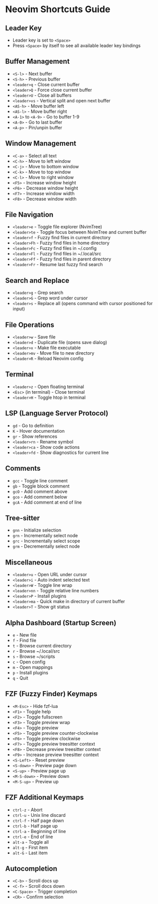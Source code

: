 # Neovim Shortcuts Guide

## Leader Key
- Leader key is set to `<Space>`
- Press `<Space>` by itself to see all available leader key bindings

## Buffer Management
- `<S-l>` - Next buffer
- `<S-h>` - Previous buffer
- `<leader>q` - Close current buffer
- `<leader>Q` - Force close current buffer
- `<leader>U` - Close all buffers
- `<leader>vs` - Vertical split and open next buffer
- `<AS-h>` - Move buffer left
- `<AS-l>` - Move buffer right
- `<A-1>` to `<A-9>` - Go to buffer 1-9
- `<A-0>` - Go to last buffer
- `<A-p>` - Pin/unpin buffer

## Window Management
- `<C-a>` - Select all text
- `<C-h>` - Move to left window
- `<C-j>` - Move to bottom window
- `<C-k>` - Move to top window
- `<C-l>` - Move to right window
- `<F5>` - Increase window height
- `<F6>` - Decrease window height
- `<F7>` - Increase window width
- `<F8>` - Decrease window width

## File Navigation
- `<leader>e` - Toggle file explorer (NvimTree)
- `<leader>te` - Toggle focus between NvimTree and current buffer
- `<leader>f` - Fuzzy find files in current directory
- `<leader>Fh` - Fuzzy find files in home directory
- `<leader>Fc` - Fuzzy find files in ~/.config
- `<leader>Fl` - Fuzzy find files in ~/.local/src
- `<leader>Ff` - Fuzzy find files in parent directory
- `<leader>Fr` - Resume last fuzzy find search

## Search and Replace
- `<leader>g` - Grep search
- `<leader>G` - Grep word under cursor
- `<leader>s` - Replace all (opens command with cursor positioned for input)

## File Operations
- `<leader>w` - Save file
- `<leader>d` - Duplicate file (opens save dialog)
- `<leader>x` - Make file executable
- `<leader>mv` - Move file to new directory
- `<leader>R` - Reload Neovim config

## Terminal
- `<leader>z` - Open floating terminal
- `<Esc>` (in terminal) - Close terminal
- `<leader>H` - Toggle htop in terminal

## LSP (Language Server Protocol)
- `gd` - Go to definition
- `K` - Hover documentation
- `gr` - Show references
- `<leader>rn` - Rename symbol
- `<leader>ca` - Show code actions
- `<leader>fd` - Show diagnostics for current line

## Comments
- `gcc` - Toggle line comment
- `gb` - Toggle block comment
- `gcO` - Add comment above
- `gco` - Add comment below
- `gcA` - Add comment at end of line

## Tree-sitter
- `gnn` - Initialize selection
- `grn` - Incrementally select node
- `grc` - Incrementally select scope
- `grm` - Decrementally select node

## Miscellaneous
- `<leader>u` - Open URL under cursor
- `<leader>i` - Auto indent selected text
- `<leader>W` - Toggle line wrap
- `<leader>nn` - Toggle relative line numbers
- `<leader>P` - Install plugins
- `<leader>ma` - Quick make in directory of current buffer
- `<leader>T` - Show git status

## Alpha Dashboard (Startup Screen)
- `e` - New file
- `f` - Find file
- `t` - Browse current directory
- `r` - Browse ~/.local/src
- `s` - Browse ~/scripts
- `c` - Open config
- `m` - Open mappings
- `p` - Install plugins
- `q` - Quit

## FZF (Fuzzy Finder) Keymaps
- `<M-Esc>` - Hide fzf-lua
- `<F1>` - Toggle help
- `<F2>` - Toggle fullscreen
- `<F3>` - Toggle preview wrap
- `<F4>` - Toggle preview
- `<F5>` - Toggle preview counter-clockwise
- `<F6>` - Toggle preview clockwise
- `<F7>` - Toggle preview treesitter context
- `<F8>` - Decrease preview treesitter context
- `<F9>` - Increase preview treesitter context
- `<S-Left>` - Reset preview
- `<S-down>` - Preview page down
- `<S-up>` - Preview page up
- `<M-S-down>` - Preview down
- `<M-S-up>` - Preview up

## FZF Additional Keymaps
- `ctrl-z` - Abort
- `ctrl-u` - Unix line discard
- `ctrl-f` - Half page down
- `ctrl-b` - Half page up
- `ctrl-a` - Beginning of line
- `ctrl-e` - End of line
- `alt-a` - Toggle all
- `alt-g` - First item
- `alt-G` - Last item

## Autocompletion
- `<C-b>` - Scroll docs up
- `<C-f>` - Scroll docs down
- `<C-Space>` - Trigger completion
- `<CR>` - Confirm selection 